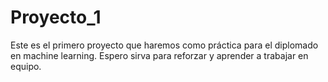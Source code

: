 # Proyecto_1
Este es el primero proyecto que haremos como práctica para el diplomado en machine learning. Espero sirva para reforzar y aprender a trabajar en equipo.
